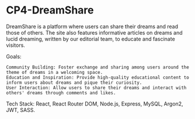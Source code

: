# CP4-DreamShare

DreamShare is a platform where users can share their dreams and read those of others. The site also features informative articles on dreams and lucid dreaming, written by our editorial team, to educate and fascinate visitors.

Goals:

    Community Building: Foster exchange and sharing among users around the theme of dreams in a welcoming space.
    Education and Inspiration: Provide high-quality educational content to inform users about dreams and pique their curiosity.
    User Interaction: Allow users to share their dreams and interact with others' dreams through comments and likes.

Tech Stack: React, React Router DOM, Node.js, Express, MySQL, Argon2, JWT, SASS.
